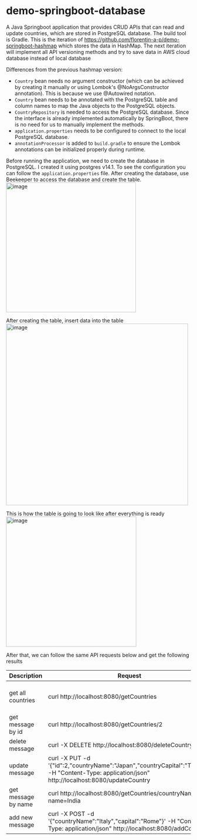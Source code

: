 # demo-springboot-database

A Java Springboot application that provides CRUD APIs that can read and update countries, which are stored in PostgreSQL database. The build tool is Gradle. This is the iteration of https://github.com/florentin-a-p/demo-springboot-hashmap which stores the data in HashMap. The next iteration will implement all API versioning methods and try to save data in AWS cloud database instead of local database

Differences from the previous hashmap version:
- `Country` bean needs no argument constructor (which can be achieved by creating it manually or using Lombok's @NoArgsConstructor annotation). This is because we use @Autowired notation.
- `Country` bean needs to be annotated with the PostgreSQL table and column names to map the Java objects to the PostgreSQL objects.
- `CountryRepository` is needed to access the PostgreSQL database. Since the interface is already implemented automatically by SpringBoot, there is no need for us to manually implement the methods.
- `application.properties` needs to be configured to connect to the local PostgreSQL database.
- `annotationProcessor` is added to `build.gradle` to ensure the Lombok annotations can be initialized properly during runtime.

Before running the application, we need to create the database in PostgreSQL. 
I created it using postgres v14.1. To see the configuration you can follow the `application.properties` file. 
After creating the database, use Beekeeper to access the database and create the table. <br/>
<img width="354" alt="image" src="https://user-images.githubusercontent.com/52971362/191016573-15e0e13e-252d-4120-8245-5c5ad47641ad.png">

After creating the table, insert data into the table <br/>
<img width="496" alt="image" src="https://user-images.githubusercontent.com/52971362/191016695-68ca4751-18e1-44d8-906f-98be607e6f6b.png">

This is how the table is going to look like after everything is ready <br/>
<img width="355" alt="image" src="https://user-images.githubusercontent.com/52971362/191016769-db5af45e-650c-4e8e-bbd2-03a65da3b00f.png">

After that, we can follow the same API requests below and get the following results

| **Description**     | **Request**                                                                                                                                       | **Expected Response**                                                                                                                                                     |
|---------------------|---------------------------------------------------------------------------------------------------------------------------------------------------|---------------------------------------------------------------------------------------------------------------------------------------------------------------------------|
| get all countries   | curl http://localhost:8080/getCountries                                                                                                           | [{"id":1,"countryName":"Indonesia","capital":"Jakarta"},{"id":2,"countryName":"Malaysia","capital":"Kuala Lumpur"},{"id":3,"countryName":"Thailand","capital":"Bangkok"}] |
| get message by id   | curl http://localhost:8080/getCountries/2                                                                                                         | {"id":2,"countryName":"Malaysia","capital":"Kuala Lumpur"}                                                                                                                |
| delete message      | curl -X DELETE  http://localhost:8080/deleteCountry/1                                                                                             | {"msg":"message deleted"}                                                                                                                                                 |
| update message      | curl -X PUT -d '{"id":2,"countryName":"Japan","countryCapital":"Tokyo"}' -H "Content-Type: application/json"  http://localhost:8080/updateCountry | {"id":2,"countryName":"Japan","capital":"Tokyo"}                                                                                                                          |
| get message by name | curl http://localhost:8080/getCountries/countryName?name=India                                                                                    | {"id":0,"countryName":"NONE","capital":"NONE"}                                                                                                                            |
| add new message     | curl -X POST -d '{"countryName":"Italy","capital":"Rome"}' -H "Content-Type: application/json"  http://localhost:8080/addCountry                  | {"id":4,"countryName":"Italy","capital":"Rome"}                                                                                                                           |


